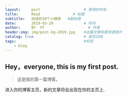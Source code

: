 ```yaml
---
layout:     post                    # 使用的布局
title:      Read               # 标题 
subtitle:   阅读的10个小确幸   #副标题
date:       2019-03-29              # 时间
author:     BY  FF                    # 作者
header-img: img/post-bg-2019.jpg    #这篇文章标题背景图片
catalog: true                       # 是否归档
tags:                               #标签
    - blog
---
```


## Hey，everyone, this is my first post.
>这是我的第一篇博客。

进入你的博客主页，新的文章将会出现在你的主页上.
